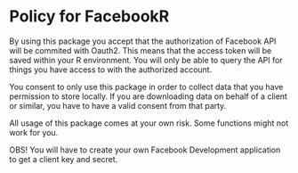 # Policy for FacebookR
By using this package you accept that the authorization of Facebook API will be commited with Oauth2. This means that the access token will be saved within your R environment. You will only be able to query the API for things you have access to with the authorized account.

You consent to only use this package in order to collect data that you have permission to store locally. If you are downloading data on behalf of a client or similar, you have to have a valid consent from that party.

All usage of this package comes at your own risk. Some functions might not work for you.

OBS! You will have to create your own Facebook Development application to get a client key and secret.
